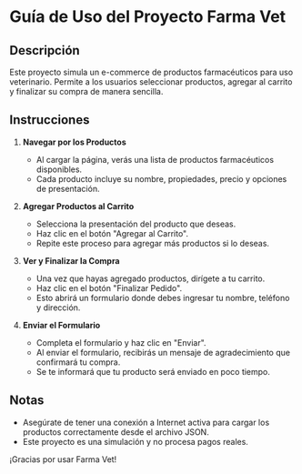 # Guía de Uso del Proyecto Farma Vet

## Descripción
Este proyecto simula un e-commerce de productos farmacéuticos para uso veterinario. Permite a los usuarios seleccionar productos, agregar al carrito y finalizar su compra de manera sencilla.

## Instrucciones

1. **Navegar por los Productos**
   - Al cargar la página, verás una lista de productos farmacéuticos disponibles.
   - Cada producto incluye su nombre, propiedades, precio y opciones de presentación.

2. **Agregar Productos al Carrito**
   - Selecciona la presentación del producto que deseas.
   - Haz clic en el botón "Agregar al Carrito".
   - Repite este proceso para agregar más productos si lo deseas.

3. **Ver y Finalizar la Compra**
   - Una vez que hayas agregado productos, dirígete a tu carrito.
   - Haz clic en el botón "Finalizar Pedido".
   - Esto abrirá un formulario donde debes ingresar tu nombre, teléfono y dirección.

4. **Enviar el Formulario**
   - Completa el formulario y haz clic en "Enviar".
   - Al enviar el formulario, recibirás un mensaje de agradecimiento que confirmará tu compra.
   - Se te informará que tu producto será enviado en poco tiempo.

## Notas
- Asegúrate de tener una conexión a Internet activa para cargar los productos correctamente desde el archivo JSON.
- Este proyecto es una simulación y no procesa pagos reales.

¡Gracias por usar Farma Vet!

